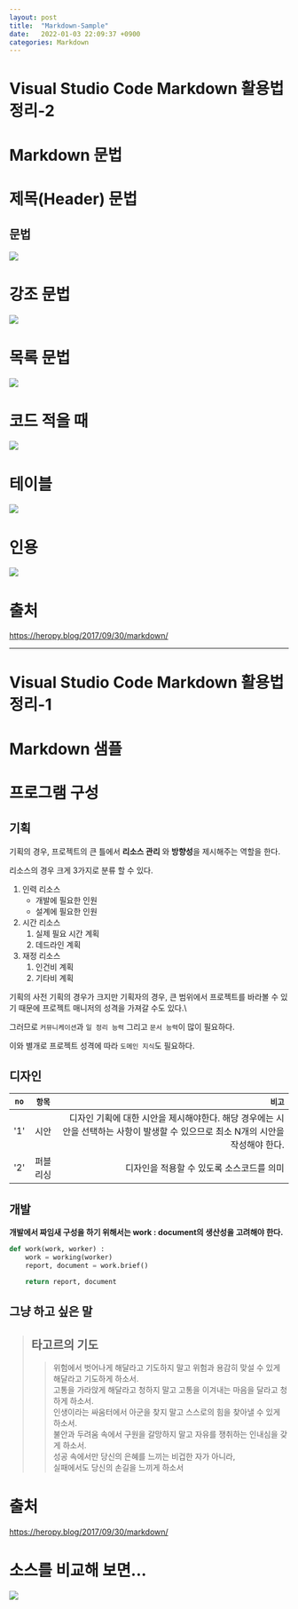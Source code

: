 ```yaml
---
layout: post
title:  "Markdown-Sample"
date:   2022-01-03 22:09:37 +0900
categories: Markdown
---
```


<H1>Visual Studio Code Markdown 활용법 정리-2</H1>
<H1>Markdown 문법</H1>

# 제목(Header) 문법

## 문법

![](/assets/images/2021-12-24-11-14-28.png)

# 강조 문법

![](/assets/images/2021-12-24-11-18-16.png)

# 목록 문법

![](/assets/images/2021-12-24-11-18-42.png)


# 코드 적을 때

![](/assets/images/2021-12-24-11-20-08.png)

# 테이블

![](/assets/images/2021-12-24-11-20-31.png)

# 인용

![](/assets/images/2021-12-24-11-20-47.png)


# 출처

https://heropy.blog/2017/09/30/markdown/

---

<H1>Visual Studio Code Markdown 활용법 정리-1</H1>
<H1>Markdown 샘플</H1>

# 프로그램 구성

## 기획

기획의 경우, 프로젝트의 큰 틀에서 **리소스 관리** 와 **방향성**을 제시해주는 역할을 한다.

리소스의 경우 크게 3가지로 분류 할 수 있다.

1. 인력 리소스
    * 개발에 필요한 인원
    * 설계에 필요한 인원
1. 시간 리소스
    1. 실제 필요 시간 계획
    1. 데드라인 계획
1. 재정 리소스
    1. 인건비 계획
    1. 기타비 계획

기획의 사전 기획의 경우가 크지만 기획자의 경우, 큰 범위에서 프로젝트를 바라볼 수 있기 때문에 프로젝트 매니저의 성격을 가져갈 수도 있다.\

그러므로 `커뮤니케이션`과 `일 정리 능력` 그리고 `문서 능력`이 많이 필요하다.

이와 별개로 프로젝트 성격에 따라 `도메인 지식`도 필요하다.

## 디자인

|`no`   |`항목` |`비고`|
|---    |:---:  |---:|
|'1' |시안| 디자인 기획에 대한 시안을 제시해야한다. 해당 경우에는 시안을 선택하는 사항이 발생할 수 있으므로 최소 N개의 시안을 작성해야 한다.|
|'2' |퍼블리싱| 디자인을 적용할 수 있도록 소스코드를 의미|

## 개발

**개발에서 짜임새 구성을 하기 위해서는 work : document의 생산성을 고려해야 한다.**

```python
def work(work, worker) : 
    work = working(worker)
    report, document = work.brief()

    return report, document
```

## 그냥 하고 싶은 말

> ## 타고르의 기도
>>위험에서 벗어나게 해달라고 기도하지 말고 위험과 용감히 맞설 수 있게 해달라고 기도하게 하소서.\
>>고통을 가라앉게 해달라고 청하지 말고 고통을 이겨내는 마음을 달라고 청하게 하소서.\
>>인생이라는 싸움터에서 아군을 찾지 말고 스스로의 힘을 찾아낼 수 있게 하소서.\
>>불안과 두려움 속에서 구원을 갈망하지 말고 자유를 쟁취하는 인내심을 갖게 하소서.\
>>성공 속에서만 당신의 은혜를 느끼는 비겁한 자가 아니라,\
>>실패에서도 당신의 손길을 느끼게 하소서

# 출처

https://heropy.blog/2017/09/30/markdown/

# 소스를 비교해 보면...

![](/assets/images/2021-12-24-11-40-57.png)